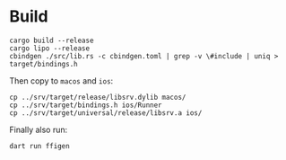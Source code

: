 # Build

```
cargo build --release
cargo lipo --release
cbindgen ./src/lib.rs -c cbindgen.toml | grep -v \#include | uniq > target/bindings.h
```

Then copy to `macos` and `ios`:
```
cp ../srv/target/release/libsrv.dylib macos/
cp ../srv/target/bindings.h ios/Runner
cp ../srv/target/universal/release/libsrv.a ios/
```

Finally also run:
```
dart run ffigen
```
